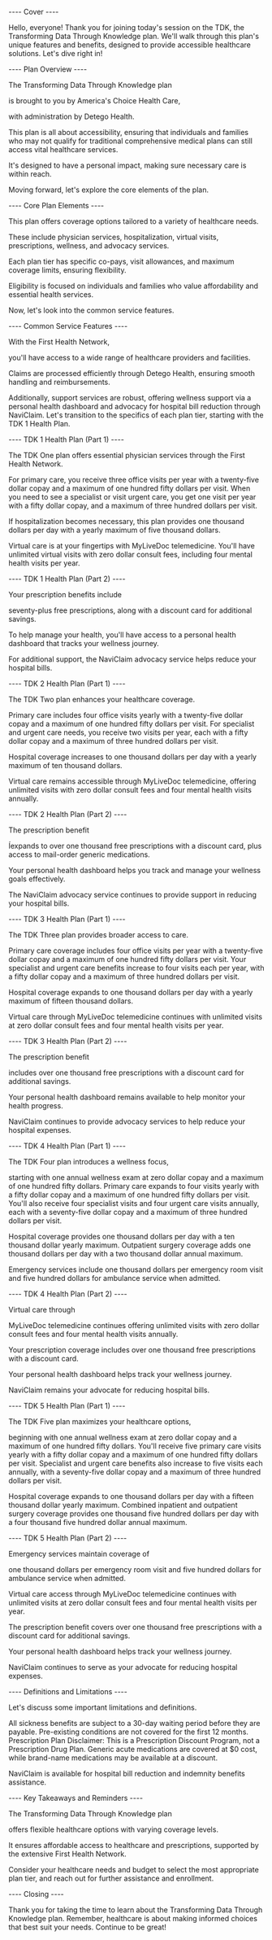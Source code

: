 ---- Cover ----

Hello, everyone! Thank you for joining today's session on the TDK, the Transforming Data Through Knowledge plan. We'll walk through this plan's unique features and benefits, designed to provide accessible healthcare solutions. Let's dive right in!

---- Plan Overview ----

The Transforming Data Through Knowledge plan

is brought to you by America's Choice Health Care, 

with administration by Detego Health. 

This plan is all about accessibility, ensuring that individuals and families who may not qualify for traditional comprehensive medical plans can still access vital healthcare services. 

It's designed to have a personal impact, making sure necessary care is within reach.

Moving forward, let's explore the core elements of the plan.

---- Core Plan Elements ----

This plan offers coverage options tailored to a variety of healthcare needs. 

These include physician services, hospitalization, virtual visits, prescriptions, wellness, and advocacy services. 

Each plan tier has specific co-pays, visit allowances, and maximum coverage limits, ensuring flexibility. 

Eligibility is focused on individuals and families who value affordability and essential health services.

Now, let's look into the common service features.

---- Common Service Features ----

With the First Health Network, 

you'll have access to a wide range of healthcare providers and facilities. 

Claims are processed efficiently through Detego Health, ensuring smooth handling and reimbursements. 

Additionally, support services are robust, offering wellness support via a personal health dashboard and advocacy for hospital bill reduction through NaviClaim. Let's transition to the specifics of each plan tier, starting with the TDK 1 Health Plan.

---- TDK 1 Health Plan (Part 1) ----

The TDK One plan offers essential physician services through the First Health Network. 

For primary care, you receive three office visits per year with a twenty-five dollar copay and a maximum of one hundred fifty dollars per visit. When you need to see a specialist or visit urgent care, you get one visit per year with a fifty dollar copay, and a maximum of three hundred dollars per visit.

If hospitalization becomes necessary, this plan provides one thousand dollars per day with a yearly maximum of five thousand dollars.

Virtual care is at your fingertips with MyLiveDoc telemedicine. You'll have unlimited virtual visits with zero dollar consult fees, including four mental health visits per year.

---- TDK 1 Health Plan (Part 2) ----

Your prescription benefits include 

seventy-plus free prescriptions, along with a discount card for additional savings.

To help manage your health, you'll have access to a personal health dashboard that tracks your wellness journey.

For additional support, the NaviClaim advocacy service helps reduce your hospital bills.

---- TDK 2 Health Plan (Part 1) ----

The TDK Two plan enhances your healthcare coverage. 

Primary care includes four office visits yearly with a twenty-five dollar copay and a maximum of one hundred fifty dollars per visit. For specialist and urgent care needs, you receive two visits per year, each with a fifty dollar copay and a maximum of three hundred dollars per visit.

Hospital coverage increases to one thousand dollars per day with a yearly maximum of ten thousand dollars.

Virtual care remains accessible through MyLiveDoc telemedicine, offering unlimited visits with zero dollar consult fees and four mental health visits annually.

---- TDK 2 Health Plan (Part 2) ----

The prescription benefit 

Íexpands to over one thousand free prescriptions with a discount card, plus access to mail-order generic medications.

Your personal health dashboard helps you track and manage your wellness goals effectively.

The NaviClaim advocacy service continues to provide support in reducing your hospital bills.

---- TDK 3 Health Plan (Part 1) ----

The TDK Three plan provides broader access to care. 

Primary care coverage includes four office visits per year with a twenty-five dollar copay and a maximum of one hundred fifty dollars per visit. Your specialist and urgent care benefits increase to four visits each per year, with a fifty dollar copay and a maximum of three hundred dollars per visit.

Hospital coverage expands to one thousand dollars per day with a yearly maximum of fifteen thousand dollars.

Virtual care through MyLiveDoc telemedicine continues with unlimited visits at zero dollar consult fees and four mental health visits per year.

---- TDK 3 Health Plan (Part 2) ----

The prescription benefit 

includes over one thousand free prescriptions with a discount card for additional savings.

Your personal health dashboard remains available to help monitor your health progress.

NaviClaim continues to provide advocacy services to help reduce your hospital expenses.

---- TDK 4 Health Plan (Part 1) ----

The TDK Four plan introduces a wellness focus, 

starting with one annual wellness exam at zero dollar copay and a maximum of one hundred fifty dollars. Primary care expands to four visits yearly with a fifty dollar copay and a maximum of one hundred fifty dollars per visit. You'll also receive four specialist visits and four urgent care visits annually, each with a seventy-five dollar copay and a maximum of three hundred dollars per visit.

Hospital coverage provides one thousand dollars per day with a ten thousand dollar yearly maximum. Outpatient surgery coverage adds one thousand dollars per day with a two thousand dollar annual maximum.

Emergency services include one thousand dollars per emergency room visit and five hundred dollars for ambulance service when admitted.

---- TDK 4 Health Plan (Part 2) ----

Virtual care through 

MyLiveDoc telemedicine continues offering unlimited visits with zero dollar consult fees and four mental health visits annually.

Your prescription coverage includes over one thousand free prescriptions with a discount card.

Your personal health dashboard helps track your wellness journey.

NaviClaim remains your advocate for reducing hospital bills.

---- TDK 5 Health Plan (Part 1) ----

The TDK Five plan maximizes your healthcare options, 

beginning with one annual wellness exam at zero dollar copay and a maximum of one hundred fifty dollars. You'll receive five primary care visits yearly with a fifty dollar copay and a maximum of one hundred fifty dollars per visit. Specialist and urgent care benefits also increase to five visits each annually, with a seventy-five dollar copay and a maximum of three hundred dollars per visit.

Hospital coverage expands to one thousand dollars per day with a fifteen thousand dollar yearly maximum. Combined inpatient and outpatient surgery coverage provides one thousand five hundred dollars per day with a four thousand five hundred dollar annual maximum.

---- TDK 5 Health Plan (Part 2) ----

Emergency services maintain coverage of 

one thousand dollars per emergency room visit and five hundred dollars for ambulance service when admitted.

Virtual care access through MyLiveDoc telemedicine continues with unlimited visits at zero dollar consult fees and four mental health visits per year.

The prescription benefit covers over one thousand free prescriptions with a discount card for additional savings.

Your personal health dashboard helps track your wellness journey.

NaviClaim continues to serve as your advocate for reducing hospital expenses.

---- Definitions and Limitations ----

Let's discuss some important limitations and definitions.

All sickness benefits are subject to a 30-day waiting period before they are payable. Pre-existing conditions are not covered for the first 12 months. Prescription Plan Disclaimer: This is a Prescription Discount Program, not a Prescription Drug Plan. Generic acute medications are covered at $0 cost, while brand-name medications may be available at a discount.

NaviClaim is available for hospital bill reduction and indemnity benefits assistance.

---- Key Takeaways and Reminders ----

The Transforming Data Through Knowledge plan

offers flexible healthcare options with varying coverage levels. 

It ensures affordable access to healthcare and prescriptions, supported by the extensive First Health Network. 

Consider your healthcare needs and budget to select the most appropriate plan tier, and reach out for further assistance and enrollment.

---- Closing ----

Thank you for taking the time to learn about the Transforming Data Through Knowledge plan. Remember, healthcare is about making informed choices that best suit your needs. Continue to be great!

